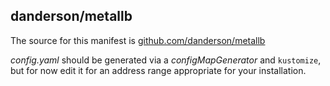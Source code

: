 ## danderson/metallb

The source for this manifest is [github.com/danderson/metallb](https://github.com/danderson/metallb/tree/v0.8.1/manifests)

_config.yaml_ should be generated via a _configMapGenerator_ and `kustomize`, but for now 
edit it for an address range appropriate for your installation.
